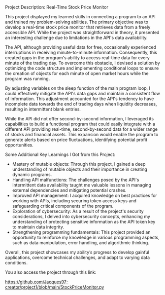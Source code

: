 Project Description: Real-Time Stock Price Monitor

This project displayed my learned skills in connecting a program to an API and trained my problem-solving abilities. The primary objective was to develop a real-time stock price monitor that retrieves data from a freely accessible API. While the project was straightforward in theory, it presented an interesting challenge due to limitations in the API's data availability.

The API, although providing useful data for free, occasionally experienced interruptions in receiving minute-to-minute information. Consequently, this created gaps in the program's ability to access real-time data for every minute of the trading day. To overcome this obstacle, I devised a solution by optimizing the code structure and implementing conditional loops to ensure the creation of objects for each minute of open market hours while the program was running.

By adjusting variables on the sleep function of the main program loop, I could effectively mitigate the API's data gaps and maintain a consistent flow of information. This adjustment accounted for the API's tendency to have incomplete data towards the end of trading days when liquidity decreases, resulting in intermittent blank entries.

While the API did not offer second-by-second information, I leveraged its capabilities to build a functional program that could easily integrate with a different API providing real-time, second-by-second data for a wider range of stocks and financial assets. This expansion would enable the program to generate alerts based on price fluctuations, identifying potential profit opportunities.

Some Additional Key Learnings I Got from this Project:

   - Mastery of mutable objects: Through this project, I gained a deep understanding of mutable objects and their importance in creating dynamic programs.
   - Handling API malfunctions: The challenges posed by the API's intermittent data availability taught me valuable lessons in managing external dependencies and mitigating potential crashes.
   - Improved API management: I acquired knowledge on best practices for working with APIs, including securing token access keys and safeguarding critical components of the program.
  -  Exploration of cybersecurity: As a result of the project's security considerations, I delved into cybersecurity concepts, enhancing my understanding of protecting sensitive information as the API token key to maintain data integrity.
   - Strengthening programming fundamentals: This project provided an opportunity to reinforce my knowledge in various programming aspects, such as data manipulation, error handling, and algorithmic thinking.

Overall, this project showcases my ability’s progress to develop gainful applications, overcome technical challenges, and adapt to varying data conditions.

You also access the project through this link:

https://github.com/Jacques97-creator/project1/blob/main/StockPriceMonitor.py
